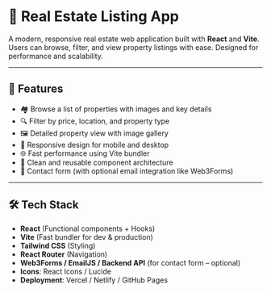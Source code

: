 
# 🏡 Real Estate Listing App

A modern, responsive real estate web application built with **React** and **Vite**. Users can browse, filter, and view property listings with ease. Designed for performance and scalability.

---

## 🚀 Features

- 🏘️ Browse a list of properties with images and key details
- 🔍 Filter by price, location, and property type
- 🖼️ Detailed property view with image gallery
- 📱 Responsive design for mobile and desktop
- 🌐 Fast performance using Vite bundler
- 🧼 Clean and reusable component architecture
- 📩 Contact form (with optional email integration like Web3Forms)

---

## 🛠️ Tech Stack

- **React** (Functional components + Hooks)
- **Vite** (Fast bundler for dev & production)
- **Tailwind CSS** (Styling)
- **React Router** (Navigation)
- **Web3Forms / EmailJS / Backend API** (for contact form – optional)
- **Icons**: React Icons / Lucide
- **Deployment**: Vercel / Netlify / GitHub Pages



